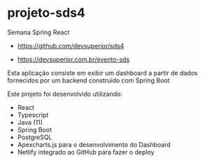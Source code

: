 # projeto-sds4

Semana Spring React 

- https://github.com/devsuperior/sds4

- https://devsuperior.com.br/evento-sds


Esta aplicação consiste em exibir um dashboard a partir de dados fornecidos por um backend construído com Spring Boot

Este projeto foi desenvolvido utilizando:

- React
- Typescript
- Java (11)
- Spring Boot
- PostgreSQL
- Apexcharts.js para o desenvolvimento do Dashboard
- Netlify integrado ao GitHub para fazer o deploy
